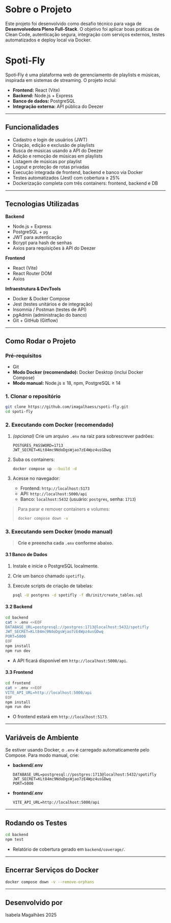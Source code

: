 # Sobre o Projeto

Este projeto foi desenvolvido como desafio técnico para vaga de **Desenvolvedora Pleno Full-Stack**. O objetivo foi aplicar boas práticas de Clean Code, autenticação segura, integração com serviços externos, testes automatizados e deploy local via Docker.

# Spoti‑Fly

Spoti‑Fly é uma plataforma web de gerenciamento de playlists e músicas, inspirada em sistemas de streaming.
O projeto inclui:

* **Frontend:** React (Vite)
* **Backend:** Node.js + Express
* **Banco de dados:** PostgreSQL
* **Integração externa:** API pública do Deezer

---

## Funcionalidades

* Cadastro e login de usuários (JWT)
* Criação, edição e exclusão de playlists
* Busca de músicas usando a API do Deezer
* Adição e remoção de músicas em playlists
* Listagem de músicas por playlist
* Logout e proteção de rotas privadas
* Execução integrada de frontend, backend e banco via Docker
* Testes automatizados (Jest) com cobertura ≥ 25%
* Dockerização completa com três containers: frontend, backend e DB

---

## Tecnologias Utilizadas

**Backend**

* Node.js + Express
* PostgreSQL + `pg`
* JWT para autenticação
* Bcrypt para hash de senhas
* Axios para requisições à API do Deezer

**Frontend**

* React (Vite)
* React Router DOM
* Axios

**Infraestrutura & DevTools**

* Docker & Docker Compose
* Jest (testes unitários e de integração)
* Insomnia / Postman (testes de API)
* pgAdmin (administração do banco)
* Git + GitHub (Gitflow)

---

## Como Rodar o Projeto

### Pré-requisitos

* Git
* **Modo Docker (recomendado):** Docker Desktop (inclui Docker Compose)
* **Modo manual:** Node.js ≥ 18, npm, PostgreSQL ≥ 14

### 1. Clonar o repositório

```bash
git clone https://github.com/imagalhaess/spoti-fly.git
cd spoti-fly
```

### 2. Executando com Docker (recomendado)

1. *(opcional)* Crie um arquivo `.env` na raiz para sobrescrever padrões:

   ```env
   POSTGRES_PASSWORD=1713
   JWT_SECRET=KLt84mc9NdoDgsWjao7zE4Wpz4usGDwq
   ```
2. Suba os containers:

   ```bash
   docker compose up --build -d
   ```
3. Acesse no navegador:

   * Frontend: `http://localhost:5173`
   * API:      `http://localhost:5000/api`
   * Banco:   `localhost:5432` (usuário: `postgres`, senha: `1713`)

> Para parar e remover containers e volumes:
>
> ```bash
> docker compose down -v
> ```

### 3. Executando sem Docker (modo manual)

> **Crie e preencha cada `.env` conforme abaixo.**

#### 3.1 Banco de Dados

1. Instale e inicie o PostgreSQL localmente.
2. Crie um banco chamado `spotifly`.
3. Execute scripts de criação de tabelas:

   ```bash
   psql -U postgres -d spotifly -f db/init/create_tables.sql
   ```

#### 3.2 Backend

```bash
cd backend
cat > .env <<EOF
DATABASE_URL=postgresql://postgres:1713@localhost:5432/spotifly
JWT_SECRET=KLt84mc9NdoDgsWjao7zE4Wpz4usGDwq
PORT=5000
EOF
npm install
npm run dev
```

* A API ficará disponível em `http://localhost:5000/api`.

#### 3.3 Frontend

```bash
cd frontend
cat > .env <<EOF
VITE_API_URL=http://localhost:5000/api
EOF
npm install
npm run dev
```

* O frontend estará em `http://localhost:5173`.

---

## Variáveis de Ambiente

Se estiver usando Docker, o `.env` é carregado automaticamente pelo Compose. Para modo manual, crie:

* **backend/.env**

  ```env
  DATABASE_URL=postgresql://postgres:1713@localhost:5432/spotifly
  JWT_SECRET=KLt84mc9NdoDgsWjao7zE4Wpz4usGDwq
  PORT=5000
  ```

* **frontend/.env**

  ```env
  VITE_API_URL=http://localhost:5000/api
  ```

---

## Rodando os Testes

```bash
cd backend
npm test
```

* Relatório de cobertura gerado em `backend/coverage/`.

---

## Encerrar Serviços do Docker

```bash
docker compose down -v --remove-orphans
```

---

## Desenvolvido por

Isabela Magalhães
2025
